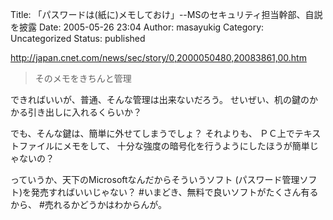 Title: 「パスワードは(紙に)メモしておけ」--MSのセキュリティ担当幹部、自説を披露
Date: 2005-05-26 23:04
Author: masayukig
Category: Uncategorized
Status: published

<http://japan.cnet.com/news/sec/story/0,2000050480,20083861,00.htm>

> そのメモをきちんと管理

できればいいが、普通、そんな管理は出来ないだろう。
せいぜい、机の鍵のかかる引き出しに入れるくらいか？

でも、そんな鍵は、簡単に外せてしまうでしょ？
それよりも、
ＰＣ上でテキストファイルにメモをして、
十分な強度の暗号化を行うようにしたほうが簡単じゃないの？

っていうか、天下のMicrosoftなんだからそういうソフト
(パスワード管理ソフト)を発売すればいいじゃない？
\#いまどき、無料で良いソフトがたくさん有るから、
\#売れるかどうかはわからんが。
